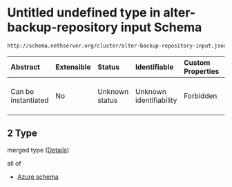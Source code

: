 # Untitled undefined type in alter-backup-repository input Schema

```txt
http://schema.nethserver.org/cluster/alter-backup-repository-input.json#/anyOf/2
```



| Abstract            | Extensible | Status         | Identifiable            | Custom Properties | Additional Properties | Access Restrictions | Defined In                                                                                                |
| :------------------ | :--------- | :------------- | :---------------------- | :---------------- | :-------------------- | :------------------ | :-------------------------------------------------------------------------------------------------------- |
| Can be instantiated | No         | Unknown status | Unknown identifiability | Forbidden         | Allowed               | none                | [alter-backup-repository-input.json\*](cluster/alter-backup-repository-input.json "open original schema") |

## 2 Type

merged type ([Details](alter-backup-repository-input-anyof-2.md))

all of

* [Azure schema](alter-backup-repository-input-anyof-2-allof-azure-schema.md "check type definition")
